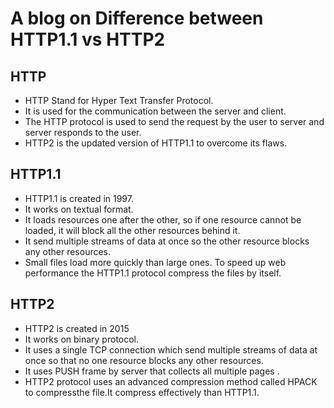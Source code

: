 # A blog on Difference between HTTP1.1 vs HTTP2 #   
## HTTP ##   
* HTTP Stand for Hyper Text Transfer Protocol.
* It is used for the communication between the server and client.
* The HTTP protocol is used to send the request by the user to server and server responds to the user.   
* HTTP2 is the updated version of HTTP1.1 to overcome its flaws.   
## HTTP1.1 ##   
* HTTP1.1 is created in 1997.   
* It works on textual format.   
* It loads resources one after the other, so if one resource cannot be loaded, it  will block all the other resources behind it.   
* It send multiple streams of data at once so the other resource blocks any other resources.   
* Small files load more quickly than large ones. To speed up web performance the HTTP1.1 protocol compress the files by itself.   
## HTTP2 ##   
* HTTP2 is created in 2015   
* It works on binary protocol.   
* It uses a single TCP connection  which send multiple streams of data at once so that no one resource blocks any other resources.   
* It uses PUSH frame by server that collects all multiple pages .   
* HTTP2 protocol uses an advanced compression method called HPACK to compressthe file.It compress effectively than HTTP1.1.   
